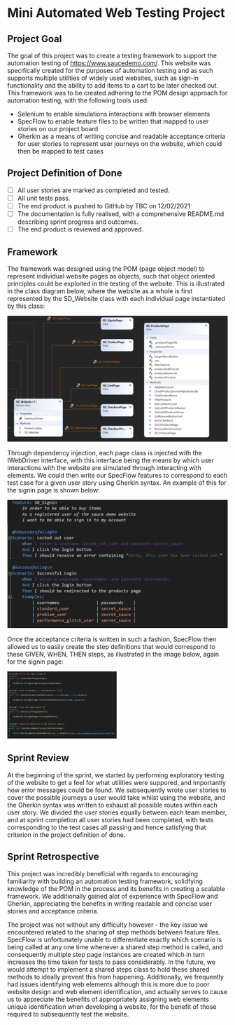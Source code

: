 # Mini Automated Web Testing Project 

## Project Goal
The goal of this project was to create a testing framework to support the automation testing of https://www.saucedemo.com/. This website was specifically created for the purposes of automation testing and as such supports multiple utilities of widely used websites, such as sign-in functionality and the ability to add items to a cart to be later checked out. This framework was to be created adhering to the POM design approach for automation testing, with the following tools used:

 - Selenium to enable simulations interactions with browser elements
 - SpecFlow to enable feature files to be written that mapped to user stories on our project board
 - Gherkin as a means of writing concise and readable acceptance criteria for user stories to represent user journeys on the website, which could then be mapped to test cases


## Project Definition of Done

- [ ] All user stories are marked as completed and tested.
- [ ] All unit tests pass.
- [ ] The end product is pushed to GitHub by TBC on 12/02/2021
- [ ] The documentation is fully realised, with a comprehensive README.md describing sprint progress and outcomes.
- [ ] The end product is reviewed and approved.

## Framework

The framework was designed using the POM (page object model) to represent individual website pages as objects, such that object oriented principles could be exploited in the testing of the website. This is illustrated in the class diagram below, where the website as a whole is first represented by the SD_Website class with each individual page instantiated by this class:

![](https://github.com/zakkazmanli/saucedemo_mp/blob/dev/SauceDemo_MP/POMPicture.PNG)

Through dependency injection, each page class is injected with the IWebDriver interface, with this interface being the means by which user interactions with the website are simulated through interacting with elements. We could then write our SpecFlow features to correspond to each test case for a given user story using Gherkin syntax. An example of this for the signin page is shown below:

![](https://github.com/zakkazmanli/saucedemo_mp/blob/dev/SauceDemo_MP/FeatureBetter.PNG)

Once the acceptance criteria is written in such a fashion, SpecFlow then allowed us to easily create the step definitions that would correspond to these GIVEN, WHEN, THEN steps, as illustrated in the image below, again for the signin page:

<img src="https://github.com/zakkazmanli/saucedemo_mp/blob/dev/SauceDemo_MP/SignInSteps.PNG" alt="Your image title" width="250"/>

## Sprint Review

At the beginning of the sprint, we started by performing exploratory testing of the website to get a feel for what utilities were suppored, and importantly how error messages could be found. We subsequently wrote user stories to cover the possible journeys a user would take whilst using the website, and the Gherkin syntax was written to exhaust all possible routes within each user story. We divided the user stories equally between each team member, and at sprint completion all user stories had been completed, with tests corresponding to the test cases all passing and hence satisfying that criterion in the project definition of done.

## Sprint Retrospective

This project was incredibly beneficial with regards to encouraging familiarity with building an automation testing framework, solidfying knowledge of the POM in the process and its benefits in creating a scalable framework. We additionally gained alot of experience with SpecFlow and Gherkin, appreciating the benefits in writing readable and concise user stories and acceptance criteria.

The project was not without any difficulty however - the key issue we encountered related to the sharing of step methods between feature files. SpecFlow is unfortunately unable to differentiate exactly which scenario is being called at any one time whenever a shared step method is called, and consequently multiple step page instances are created which in turn increases the time taken for tests to pass considerably. In the future, we would attempt to implement a shared steps class to hold these shared methods to ideally prevent this from happening. Additionally, we frequently had issues identifying web elements although this is more due to poor website design and web element identification, and actually serves to cause us to appreciate the benefits of appropriately assigning web elements unique identification when developing a website, for the benefit of those required to subsequently test the website.
